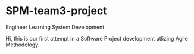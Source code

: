 # SPM-team3-project

Engineer Learning System Development

Hi, this is our first attempt in a Software Project development utlizing Agile Methodology. 
